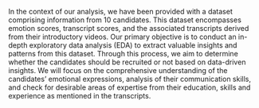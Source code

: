 In the context of our analysis, we have been provided with a dataset comprising information from 10 candidates. This dataset encompasses emotion scores, transcript scores, and the associated transcripts derived from their introductory videos. Our primary objective is to conduct an in-depth exploratory data analysis (EDA) to extract valuable insights and patterns from this dataset. Through this process, we aim to determine whether the candidates should be recruited or not based on data-driven insights. We will focus on the comprehensive understanding of the candidates’ emotional expressions, analysis of their communication skills, and check for desirable areas of expertise from their education, skills and experience as mentioned in the transcripts.
